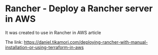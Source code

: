 # Rancher - Deploy a Rancher server in AWS
It was created to use in Rancher in AWS article

The link: https://daniel.tikamori.com/deploying-rancher-with-manual-installation-or-using-terraform-in-aws
